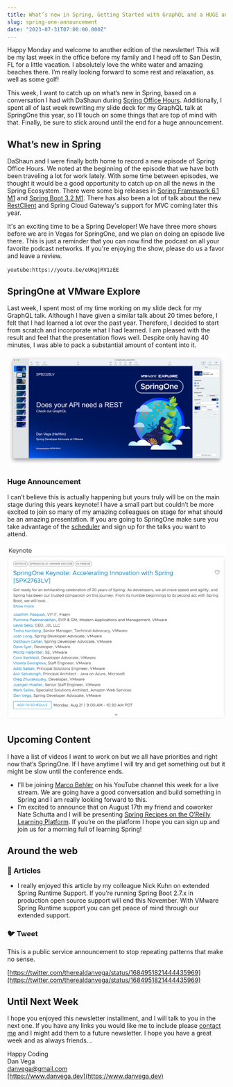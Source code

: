 ```yaml
---
title: What’s new in Spring, Getting Started with GraphQL and a HUGE announcement
slug: spring-one-announcement
date: "2023-07-31T07:00:00.000Z"
---
```


Happy Monday and welcome to another edition of the newsletter! This will be my last week in the office before my family and I head off to San Destin, FL for a little vacation. I absolutely love the white water and amazing beaches there. I’m really looking forward to some rest and relaxation, as well as some golf!

This week, I want to catch up on what’s new in Spring, based on a conversation I had with DaShaun during [Spring Office Hours](https://springofficehours.io/). Additionally, I spent all of last week rewriting my slide deck for my GraphQL talk at SpringOne this year, so I’ll touch on some things that are top of mind with that. Finally, be sure to stick around until the end for a huge announcement.

## What’s new in Spring

DaShaun and I were finally both home to record a new episode of Spring Office Hours. We noted at the beginning of the episode that we have both been traveling a lot for work lately. With some time between episodes, we thought it would be a good opportunity to catch up on all the news in the Spring Ecosystem. There were some big releases in [Spring Framework 6.1 M1](https://spring.io/blog/2023/06/15/spring-framework-6-1-m1-released) and [Spring Boot 3.2 M1](https://github.com/spring-projects/spring-boot/wiki/Spring-Boot-3.2.0-M1-Release-Notes). There has also been a lot of talk about the new [RestClient](https://spring.io/blog/2023/07/13/new-in-spring-6-1-restclient) and Spring Cloud Gateway's support for MVC coming later this year.

It's an exciting time to be a Spring Developer! We have three more shows before we are in Vegas for SpringOne, and we plan on doing an episode live there. This is just a reminder that you can now find the podcast on all your favorite podcast networks. If you're enjoying the show, please do us a favor and leave a review.

`youtube:https://youtu.be/eUKqjRV1zEE`

## SpringOne at VMware Explore

Last week, I spent most of my time working on my slide deck for my GraphQL talk. Although I have given a similar talk about 20 times before, I felt that I had learned a lot over the past year. Therefore, I decided to start from scratch and incorporate what I had learned. I am pleased with the result and feel that the presentation flows well. Despite only having 40 minutes, I was able to pack a substantial amount of content into it.

![spring-one-rest-presentation.png](./spring-one-rest-presentation.png)

### Huge Announcement

I can’t believe this is actually happening but yours truly will be on the main stage during this years keynote! I have a small part but couldn’t be more excited to join so many of my amazing colleagues on stage for what should be an amazing presentation. If you are going to SpringOne make sure you take advantage of the [scheduler](https://event.vmware.com/flow/vmware/explore2023lv/content/page/catalog?search.sessiontype=1684866685619001w4UD&src=WWW_us_MRC_dqgsrvt1ho7td&cid=7012H000000wtgaQAA) and sign up for the talks you want to attend.

![SpringOne Keynote](./spring-one-keynote.png)

## Upcoming Content

I have a list of videos I want to work on but we all have priorities and right now that’s SpringOne. If I have anytime I will try and get something out but it might be slow until the conference ends.

- I’ll be joining [Marco Behler](https://twitter.com/MarcoBehler/status/1684858548235198464) on his YouTube channel this week for a live stream. We are going have a good conversation and build something in Spring and I am really looking forward to this.
- I’m excited to announce that on August 17th my friend and coworker Nate Schutta and I will be presenting [Spring Recipes on the O’Reilly Learning Platform](https://learning.oreilly.com/live-events/spring-recipes/0636920095810/). If you’re on the platform I hope you can sign up and join us for a morning full of learning Spring!

## Around the web

### 📝 Articles

- I really enjoyed this article by my colleague Nick Kuhn on extended Spring Runtime Support. If you’re running Spring Boot 2.7.x in production open source support will end this November. With VMware Spring Runtime support you can get peace of mind through our extended support.

### 🐦 Tweet

This is a public service announcement to stop repeating patterns that make no sense.

[https://twitter.com/therealdanvega/status/1684951821444435969](https://twitter.com/therealdanvega/status/1684951821444435969)

## Until Next Week

I hope you enjoyed this newsletter installment, and I will talk to you in the next one. If you have any links you would like me to include please [contact me](http://twitter.com/therealdanvega) and I might add them to a future newsletter. I hope you have a great week and as always friends...

Happy Coding<br/>
Dan Vega<br/>
danvega@gmail.com<br/>
[https://www.danvega.dev](https://www.danvega.dev)
